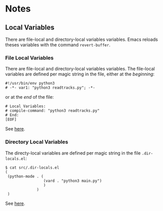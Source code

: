 # Notes

## Local Variables

There are file-local and directory-local variables variables. Emacs reloads theses variables with the command `revert-buffer`.

### File Local Variables

There are file-local and directory-local variables variables.
The file-local variables are defined per magic string in the file, either
at the *beginning*:
```
#!/usr/bin/env python3
# -*- var1: "python3 readtracks.py"; -*-
```

or at the *end* of the file:
```
# Local Variables:  
# compile-command: "python3 readtracks.py"
# End:
[EOF]
```
See [here](https://www.gnu.org/software/emacs/manual/html_node/emacs/Specifying-File-Variables.html).

### Directory Local Variables

The directy-local variables are defined per magic string in the file `.dir-locals.el`:
```
$ cat src/.dir-locals.el 
(
 (python-mode . (
				 (vard . "python3 main.py")
				 )
			  )
 )
```

See [here](https://www.gnu.org/software/emacs/manual/html_node/emacs/Directory-Variables.html).

